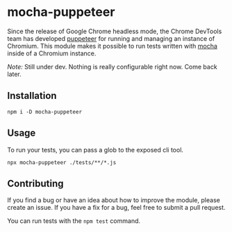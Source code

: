 # mocha-puppeteer

Since the release of Google Chrome headless mode, the Chrome DevTools team has developed
[puppeteer](https://github.com/GoogleChrome/puppeteer) for running and managing an instance of Chromium.
This module makes it possible to run tests written with
[mocha](https://github.com/mochajs/mocha) inside of a Chromium instance.


*Note:* Still under dev. Nothing is really configurable right now. Come back later.

## Installation

```
npm i -D mocha-puppeteer
```

## Usage

To run your tests, you can pass a glob to the exposed cli tool.

```
npx mocha-puppeteer ./tests/**/*.js
```

## Contributing

If you find a bug or have an idea about how to improve the module, please create an issue. If you have a fix
for a bug, feel free to submit a pull request.

You can run tests with the `npm test` command.

